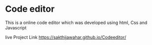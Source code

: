 # Code editor
This is a online code editor which was developed using html, Css and Javascript

live Project Link
https://sakthijawahar.github.io/Codeeditor/
